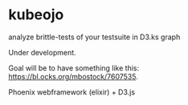 # kubeojo

analyze brittle-tests of your testsuite in D3.ks graph

Under development.

Goal will be to have something like this:
https://bl.ocks.org/mbostock/7607535.

Phoenix webframework (elixir) + D3.js
